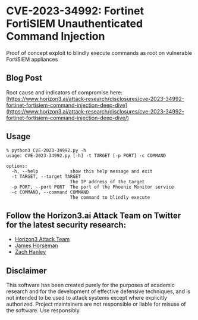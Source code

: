 # CVE-2023-34992: Fortinet FortiSIEM Unauthenticated Command Injection
Proof of concept exploit to blindly execute commands as root on vulnerable FortiSIEM appliances

## Blog Post
Root cause and indicators of compromise here:
[https://www.horizon3.ai/attack-research/disclosures/cve-2023-34992-fortinet-fortisiem-command-injection-deep-dive](https://www.horizon3.ai/attack-research/disclosures/cve-2023-34992-fortinet-fortisiem-command-injection-deep-dive/)

## Usage
```
% python3 CVE-2023-34992.py -h
usage: CVE-2023-34992.py [-h] -t TARGET [-p PORT] -c COMMAND

options:
  -h, --help            show this help message and exit
  -t TARGET, --target TARGET
                        The IP address of the target
  -p PORT, --port PORT  The port of the Phoenix Monitor service
  -c COMMAND, --command COMMAND
                        The command to blindly execute 
```

## Follow the Horizon3.ai Attack Team on Twitter for the latest security research:
*  [Horizon3 Attack Team](https://twitter.com/Horizon3Attack)
*  [James Horseman](https://twitter.com/JamesHorseman2)
*  [Zach Hanley](https://twitter.com/hacks_zach)

## Disclaimer
This software has been created purely for the purposes of academic research and for the development of effective defensive techniques, and is not intended to be used to attack systems except where explicitly authorized. Project maintainers are not responsible or liable for misuse of the software. Use responsibly.
